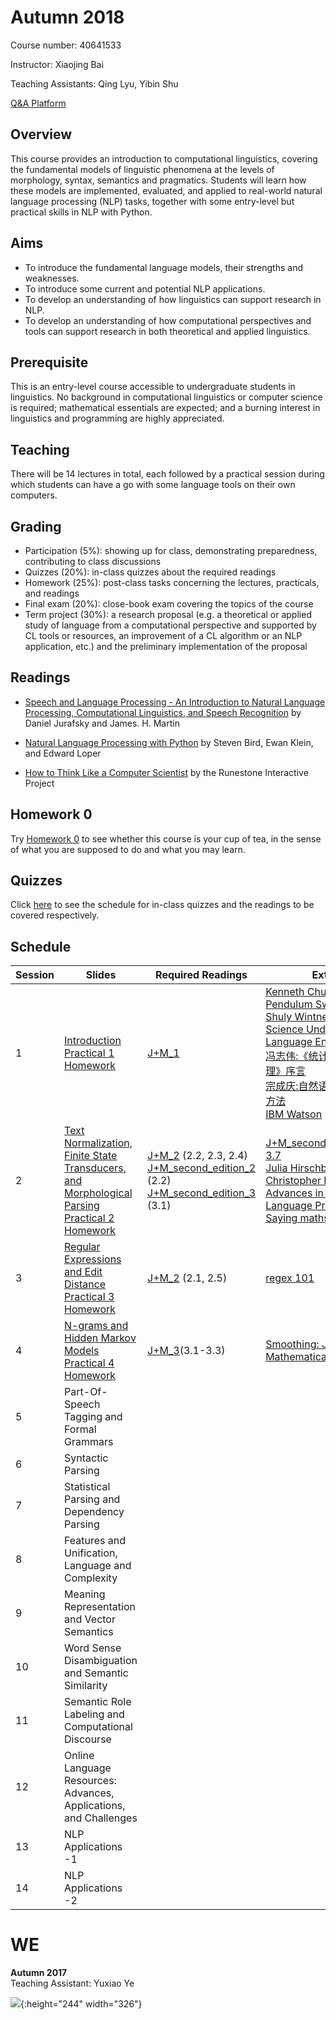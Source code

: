 # Autumn 2018

Course number: 40641533

Instructor: Xiaojing Bai

Teaching Assistants: Qing Lyu, Yibin Shu

[Q&A Platform](https://piazza.com/tsinghua.edu.cn/fall2018/40641533)

## Overview
This course provides an introduction to computational linguistics, covering the fundamental models of linguistic phenomena at the levels of morphology, syntax, semantics and pragmatics. Students will learn how these models are implemented, evaluated, and applied to real-world natural language processing (NLP) tasks, together with some entry-level but practical skills in NLP with Python.

## Aims
+ To introduce the fundamental language models, their strengths and weaknesses. 
+ To introduce some current and potential NLP applications.
+ To develop an understanding of how linguistics can support research in NLP.
+ To develop an understanding of how computational perspectives and tools can support research in both theoretical and applied linguistics. 

## Prerequisite
This is an entry-level course accessible to undergraduate students in linguistics. No background in computational linguistics or computer science is required; mathematical essentials are expected; and a burning interest in linguistics and programming are highly appreciated.

## Teaching
There will be 14 lectures in total, each followed by a practical session during which students can have a go with some language tools on their own computers.

## Grading
+ Participation (5%): showing up for class, demonstrating preparedness, contributing to class discussions
+ Quizzes (20%): in-class quizzes about the required readings
+ Homework (25%): post-class tasks concerning the lectures, practicals, and readings
+ Final exam (20%): close-book exam covering the topics of the course
+ Term project (30%): a research proposal (e.g. a theoretical or applied study of language from a computational perspective and supported by CL tools or resources, an improvement of a CL algorithm or an NLP application, etc.) and the preliminary implementation of the proposal

## Readings
+ [Speech and Language Processing - An Introduction to Natural Language Processing, Computational Linguistics, and Speech Recognition](http://web.stanford.edu/~jurafsky/slp3/) by Daniel Jurafsky and James. H. Martin

+ [Natural Language Processing with Python](http://www.nltk.org/book/) by Steven Bird, Ewan Klein, and Edward Loper

+ [How to Think Like a Computer Scientist](https://runestone.academy/runestone/static/thinkcspy/index.html) by the Runestone Interactive Project

## Homework 0
Try [Homework 0](docs/homework_0) to see whether this course is your cup of tea, in the sense of what you are supposed to do and what you may learn.

## Quizzes
Click [here](docs/quizzes) to see the schedule for in-class quizzes and the readings to be covered respectively.

## Schedule

Session | Slides | Required Readings | Extras
------- | ------ | -------- | -----
1 | [Introduction](slides/1/) <br> [Practical 1](slides/1/prac1_Python_intro.pdf) <br> [Homework](slides/1/#37) | [J+M_1](readings/1/J+M_1.pdf)|[Kenneth Church: A Pendulum Swung Too Far](readings/1/Pendulum_Swung_Too_Far.pdf)<br>[Shuly Wintner: What Science Underlies Natural Language Engineering](readings/1/What_Science_Underlies_Natural_Language_Engineering.pdf)<br>[冯志伟:《统计自然语言处理》序言](readings/1/冯志伟_统计自然语言处理_序言.pdf)<br>[宗成庆:自然语言处理的基本方法](readings/1/宗成庆_自然语言处理的基本方法.pdf)<br>[IBM Watson](http://tech.sina.com.cn/d/IBMWatson/)
2 | [Text Normalization, Finite State Transducers, and Morphological Parsing](slides/2/) <br> [Practical 2](slides/2/prac2_function.pdf) <br> [Homework](slides/2/#44) | [J+M_2](readings/2/J+M_2.pdf) (2.2, 2.3, 2.4)<br> [J+M_second_edition_2](readings/2/J+M_second_edition_2.pdf) (2.2) <br> [J+M_second_edition_3](readings/2/J+M_second_edition_3.pdf) (3.1)|[J+M_second_edition_3.2-3.7](readings/2/J+M_second_edition_3.pdf)<br>[Julia Hirschberg and Christopher D. Manning: Advances in Natural Language Processing](readings/2/advances_nlp_2015.pdf)<br> [Saying maths](http://www.batmath.it/eng/say/say.htm)
3 | [Regular Expressions and Edit Distance](slides/3/) <br> [Practical 3](slides/3/prac3_structured_programs.pdf) <br> [Homework](slides/3/#20)| [J+M_2](readings/2/J+M_2.pdf) (2.1, 2.5) |[regex 101](https://regex101.com/)
4 | [N-grams and Hidden Markov Models](slides/4) <br> [Practical 4](slides/4/prac4.pdf) <br> [Homework](slides/4/#34) | [J+M_3](readings/4/J+M_3.pdf)(3.1-3.3)|[Smoothing: J+M_3.4-3.5](readings/4/J+M_3.pdf)<br>[Mathematical foundations](readings/4/pre_math_manning_schutze.pdf)
5 | Part-Of-Speech Tagging and Formal Grammars |  |
6 | Syntactic Parsing |  |
7 | Statistical Parsing and Dependency Parsing |  |
8 | Features and Unification, Language and Complexity |  |
9 | Meaning Representation and Vector Semantics |  |
10 | Word Sense Disambiguation and Semantic Similarity |  |
11 | Semantic Role Labeling and Computational Discourse  |  |
12 | Online Language Resources: Advances, Applications, and Challenges  |  |
13 | NLP Applications -1 |  |
14 | NLP Applications -2 |  |


# WE

**Autumn 2017** <br>
Teaching Assistant: Yuxiao Ye

![](CL_2017.png){:height="244" width="326"}
